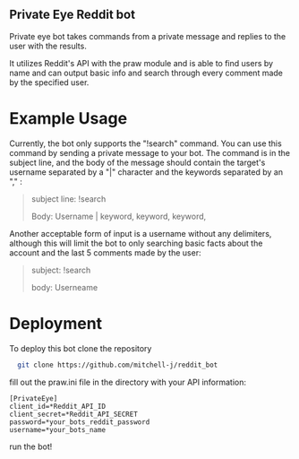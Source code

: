 
## Private Eye Reddit bot

Private eye bot takes commands from a private message and replies to the user with the results.

It utilizes Reddit's API with the praw module and is able to find users by name and can output basic info and search through every comment made by the specified user.

# Example Usage

Currently, the bot only supports the "!search" command. You can use this command by sending a private message to your bot. The command is in the subject line, and the body of the message should contain the target's username separated by a "|" character and the keywords separated by an "," :

>subject line: !search
>
>Body: Username | keyword, keyword, keyword,

Another acceptable form of input is a username without any delimiters, although this will limit the bot to only searching basic facts about the account and the last 5 comments made by the user:

>subject: !search
>
>body: Userneame



# Deployment

To deploy this bot clone the repository

```bash
  git clone https://github.com/mitchell-j/reddit_bot
```

fill out the praw.ini file in the directory with your API information:

```
[PrivateEye]
client_id=*Reddit_API_ID
client_secret=*Reddit_API_SECRET
password=*your_bots_reddit_password
username=*your_bots_name
```

run the bot!
